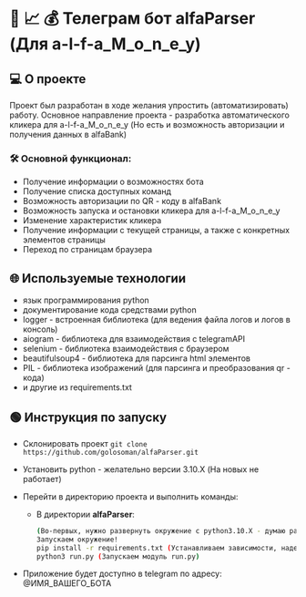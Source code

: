 # 🤖 📈 💰 Телеграм бот alfaParser (Для a-l-f-a_M_o_n_e_y) 

## 💻 О проекте 
Проект был разработан в ходе желания упростить (автоматизировать) работу. 
Основное направление проекта - разработка автоматического кликера для a-l-f-a_M_o_n_e_y (Но есть и возможность авторизации и получения данных в alfaBank)

### 🛠️ Основной функционал:
- Получение информации о возможностях бота
- Получение списка доступных команд
- Возможность авторизации по QR - коду в alfaBank
- Возможность запуска и остановки кликера для a-l-f-a_M_o_n_e_y
- Изменение характеристик кликера
- Получение информации с текущей страницы, а также с конкретных элементов страницы
- Переход по страницам браузера


## 🌐 Используемые технологии

- язык программирования python
- документирование кода средствами python
- logger - встроенная библиотека (для ведения файла логов и логов в консоль)
- aiogram - библиотека для взаимодействия с telegramAPI 
- selenium - библиотека взаимодействия с браузером
- beautifulsoup4 - библиотека для парсинга html элементов
- PIL - библиотека изображений (для парсинга и преобразования qr - кода)
- и другие из requirements.txt

## 🟢 Инструкция по запуску

- Склонировать проект `git clone https://github.com/golosoman/alfaParser.git`
- Установить python - желательно версии 3.10.X (На новых не работает)
- Перейти в директорию проекта и выполнить команды:

  - В директории **alfaParser**:

    ```bash
    (Во-первых, нужно развернуть окружение с python3.10.X - думаю разберетесь (можно воспользоваться virtual-env))
    Запускаем окружение!
    pip install -r requirements.txt (Устанавливаем зависимости, надеюсь ошибок не возникнет)
    python3 run.py (Запускаем модуль run.py)
    ```

- Приложение будет доступно в telegram по адресу: @ИМЯ_ВАШЕГО_БОТА
